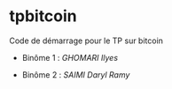 # tpbitcoin

Code de démarrage pour le TP sur bitcoin 


- Binôme 1 : *GHOMARI Ilyes*

- Binôme 2 : *SAIMI Daryl Ramy*